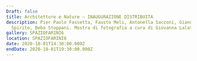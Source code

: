 ```yaml
---
Draft: false
title: Architetture e Nature — INAUGURAZIONE DISTRIBUITA
description: Pier Paolo Fassetta, Fausto Meli, Antonella Sacconi, Gianna
  Spirito, Beba Stoppani. Mostra di fotografia a cura di Giovanna Lalatta
gallery: SPAZIOFARINI6
location: SPAZIOFARINI6
date: 2020-10-01T14:30:00.000Z
endDate: 2020-10-01T19:30:00.000Z
---
```

